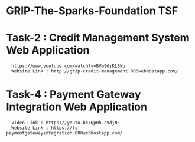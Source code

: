 # GRIP-The-Sparks-Foundation TSF

# Task-2 : Credit Management System Web Application
      https://www.youtube.com/watch?v=BVm9djKL8ko
      Website Link : http://grip-credit-management.000webhostapp.com/

# Task-4 : Payment Gateway Integration Web Application
      Video Link : https://youtu.be/QpHh-cVdjNE
      Website Link : https://tsf-paymentgatewayintegration.000webhostapp.com/
